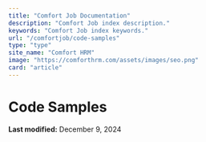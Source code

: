 ```yaml
---
title: "Comfort Job Documentation"
description: "Comfort Job index description."
keywords: "Comfort Job index keywords."
url: "/comfortjob/code-samples"
type: "type"
site_name: "Comfort HRM"
image: "https://comforthrm.com/assets/images/seo.png"
card: "article"
---
```

# Code Samples



**Last modified:** December 9, 2024